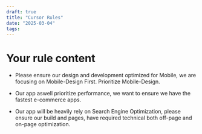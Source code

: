 ```yaml
---
draft: true
title: "Cursor Rules"
date: "2025-03-04"
tags: 
---
```

  

# Your rule content

  

- Please ensure our design and development optimized for Mobile, we are focusing on Mobile-Design First. Prioritize Mobile-Design.

- Our app aswell prioritize performance, we want to ensure we have the fastest e-commerce apps.

- Our app will be heavily rely on Search Engine Optimization, please ensure our build and pages, have required technical both off-page and on-page optimization.